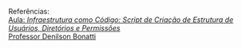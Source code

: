 Referências:  
[Aula: *Infraestrutura como Código: Script de Criação de Estrutura de Usuários, Diretórios e Permissões*](https://web.dio.me/project/infraestrutura-como-codigo-script-de-criacao-de-estrutura-de-usuarios-diretorios-e-permissoes/learning/c83c768d-0350-4503-84dc-de52f1e9bd8d?back=/track/santander-linux-para-iniciantes&tab=undefined&moduleId=undefined)  
[Professor Denilson Bonatti](https://github.com/denilsonbonatti)

